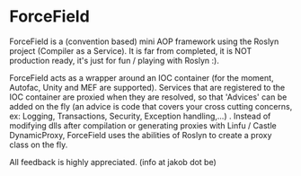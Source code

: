 # ForceField

ForceField is a (convention based) mini AOP framework using the Roslyn project (Compiler as a Service). It is far from completed, it is NOT production ready, it's just for fun / playing with Roslyn :).

ForceField acts as a wrapper around an IOC container (for the moment, Autofac, Unity and MEF are supported). Services that are registered to the IOC container are proxied when they are resolved, so that 'Advices' can be added on the fly (an advice is code that covers your cross cutting concerns, ex: Logging, Transactions, Security, Exception handling,...) . Instead of modifying dlls after compilation or generating proxies with Linfu / Castle DynamicProxy, ForceField uses the abilities of Roslyn to create a proxy class on the fly.

All feedback is highly appreciated. (info at jakob dot be)